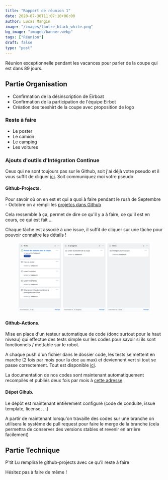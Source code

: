 ```yaml
---
title: "Rapport de réunion 1"
date: 2020-07-30T11:07:10+06:00
author: Lucas Mangin
image: "/images/loutre_black_white.png"
bg_image: "images/banner.webp"
tags: ["Réunion"]
draft: false
type: "post"
---
```


Réunion exceptionnelle pendant les vacances pour parler de la coupe qui est dans
89 jours.

## Partie Organisation 
- Confirmation de la désinscription de Eirboat 
- Confirmation de la participation de l'équipe Eirbot
- Création des teeshirt de la coupe avec proposition de logo 

### Reste à faire 

- Le poster 
- Le camion 
- Le camping 
- Les voitures

### Ajouts d'outils d'Intégration Continue
 
Ceux qui ne sont toujours pas sur le Github, soit j'ai déjà votre pseudo et il
vous suffit de cliquer
[ici](https://github.com/eirbot/eirbot2020-1A/invitations). Soit communiquez moi
votre pseudo

#### Github-Projects.

Pour savoir où on en est et qui a quoi à faire pendant le rush de Septembre -
Octobre on a rempli les [projetcs dans
Github](https://github.com/eirbot/eirbot2020-1A/projects)

Cela ressemble à ça, permet de dire ce qu'il y a à faire, ce qu'il est en cours,
ce qui est fait ... 

Chaque tâche est associé à une issue, il suffit de cliquer sur une tâche pour
pouvoir connaître les détails ! 

<figure>
<img src="/images/projects.png" class="image about center">
</figure>

#### Github-Actions. 

Mise en place d'un testeur automatique de code (donc surtout pour le haut
niveau) qui effectue des tests simple sur les codes pour savoir si ils sont
fonctionnels / mettable sur le robot.

A chaque push d'un fichier dans le dossier code, les tests se mettent en marche
(2 fois par mois pour la doc au max) et deviennent vert si tout se passe
correctement. Tout est disponible
[ici](https://github.com/eirbot/eirbot2020-1A/actions).

La documentation de nos codes sont maintenant automatiquement recompilés et
publiés deux fois par mois à [cette adresse](https://eirbot.github.io/eirbot2020-1A/)

#### Dépot Gihub.

Le dépôt est maintenant entièrement configuré (code de conduite, issue template,
license, ...)

A partir de maintenant lorsqu'on travaille des codes sur une branche on
utilisera le système de pull request pour faire le merge de la branche (cela
permettra de conserver des versions stables et revenir en arrière facilement)

## Partie Technique

P'tit Lu remplira le github-projects avec ce qu'il reste à faire 

Hésitez pas à faire de même !
